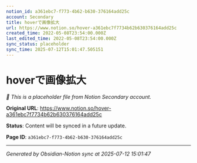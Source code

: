 ```yaml
---
notion_id: a361ebc7-f773-4b62-b630-376164add25c
account: Secondary
title: hoverで画像拡大
url: https://www.notion.so/hover-a361ebc7f7734b62b630376164add25c
created_time: 2022-05-08T23:54:00.000Z
last_edited_time: 2022-05-08T23:54:00.000Z
sync_status: placeholder
sync_time: 2025-07-12T15:01:47.505151
---
```


# hoverで画像拡大

*🔄 This is a placeholder file from Notion Secondary account.*

**Original URL**: https://www.notion.so/hover-a361ebc7f7734b62b630376164add25c

**Status**: Content will be synced in a future update.

**Page ID**: `a361ebc7-f773-4b62-b630-376164add25c`

---

*Generated by Obsidian-Notion sync at 2025-07-12 15:01:47*
